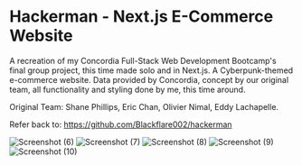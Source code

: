 # Hackerman - Next.js E-Commerce Website

A recreation of my Concordia Full-Stack Web Development Bootcamp's final group project, this time made solo and in Next.js. A Cyberpunk-themed e-commerce website. Data provided by Concordia, concept by our original team, all functionality and styling done by me, this time around.

Original Team: Shane Phillips, Eric Chan, Olivier Nimal, Eddy Lachapelle.

Refer back to: https://github.com/Blackflare002/hackerman

![Screenshot (6)](https://user-images.githubusercontent.com/60205439/165153833-817a6da1-1372-41e3-acb5-9b8008b80e43.png)
![Screenshot (7)](https://user-images.githubusercontent.com/60205439/165153838-0a567f13-be20-4e86-a3cf-03fc63249807.png)
![Screenshot (8)](https://user-images.githubusercontent.com/60205439/165153851-77775593-de68-4d9e-a752-bad35d372d5d.png)
![Screenshot (9)](https://user-images.githubusercontent.com/60205439/165153853-85d43336-79f3-49cd-8990-a078276a051e.png)
![Screenshot (10)](https://user-images.githubusercontent.com/60205439/165153857-74f0c731-f7e5-4698-8073-18253c56c962.png)

